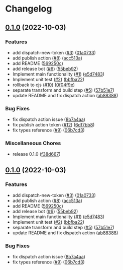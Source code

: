 # Changelog

## [0.1.0](https://github.com/instill-ai/design-token/compare/v0.1.0...v0.1.0) (2022-10-03)


### Features

* add dispatch-new-token ([#3](https://github.com/instill-ai/design-token/issues/3)) ([01a0733](https://github.com/instill-ai/design-token/commit/01a0733a5eeefc3cf021c40d4c24936ae26aaf82))
* add publish action ([#8](https://github.com/instill-ai/design-token/issues/8)) ([acc513a](https://github.com/instill-ai/design-token/commit/acc513a0c4c066755bba7d4db901d4624a4fe380))
* add README ([569250c](https://github.com/instill-ai/design-token/commit/569250cae3a15f8eeb5df2db8940003c7e39fed8))
* add release bot ([#6](https://github.com/instill-ai/design-token/issues/6)) ([55beb92](https://github.com/instill-ai/design-token/commit/55beb92a7f664ceca68c449126f47a941ff22221))
* Implement main functionality ([#1](https://github.com/instill-ai/design-token/issues/1)) ([e5d7483](https://github.com/instill-ai/design-token/commit/e5d7483ffe9c42e721bfffeafac80852442e5795))
* Implement unit test ([#2](https://github.com/instill-ai/design-token/issues/2)) ([bbfba22](https://github.com/instill-ai/design-token/commit/bbfba2293f811675007362a74d9354512913ce03))
* rollback to cjs ([#10](https://github.com/instill-ai/design-token/issues/10)) ([0f04f9e](https://github.com/instill-ai/design-token/commit/0f04f9e382372862d7844fc2d625001ae148821e))
* separate transform and build step ([#5](https://github.com/instill-ai/design-token/issues/5)) ([57b51e7](https://github.com/instill-ai/design-token/commit/57b51e75c78bdeaa9285a224b4f29be5fcf9bdbc))
* update README and fix dispatch action ([ab88388](https://github.com/instill-ai/design-token/commit/ab883883a205e45f036efc936f1ba0a30014cce5))


### Bug Fixes

* fix dispatch action issue ([8b7a4aa](https://github.com/instill-ai/design-token/commit/8b7a4aa0a4308298f98793af77d1d0a6e3743c63))
* fix publish action token ([#12](https://github.com/instill-ai/design-token/issues/12)) ([6df7bb8](https://github.com/instill-ai/design-token/commit/6df7bb867a9937ad518e8bda3985cf8fa6ea0735))
* fix types reference ([#9](https://github.com/instill-ai/design-token/issues/9)) ([06b7cd3](https://github.com/instill-ai/design-token/commit/06b7cd3ff3d2cf442b71c03c92232ad3186f1363))


### Miscellaneous Chores

* release 0.1.0 ([f38d667](https://github.com/instill-ai/design-token/commit/f38d667a71a2d99803be850121291e6eda73076a))

## [0.1.0](https://github.com/instill-ai/design-token/compare/v0.0.2...v0.1.0) (2022-10-03)


### Features

* add dispatch-new-token ([#3](https://github.com/instill-ai/design-token/issues/3)) ([01a0733](https://github.com/instill-ai/design-token/commit/01a0733a5eeefc3cf021c40d4c24936ae26aaf82))
* add publish action ([#8](https://github.com/instill-ai/design-token/issues/8)) ([acc513a](https://github.com/instill-ai/design-token/commit/acc513a0c4c066755bba7d4db901d4624a4fe380))
* add README ([569250c](https://github.com/instill-ai/design-token/commit/569250cae3a15f8eeb5df2db8940003c7e39fed8))
* add release bot ([#6](https://github.com/instill-ai/design-token/issues/6)) ([55beb92](https://github.com/instill-ai/design-token/commit/55beb92a7f664ceca68c449126f47a941ff22221))
* Implement main functionality ([#1](https://github.com/instill-ai/design-token/issues/1)) ([e5d7483](https://github.com/instill-ai/design-token/commit/e5d7483ffe9c42e721bfffeafac80852442e5795))
* Implement unit test ([#2](https://github.com/instill-ai/design-token/issues/2)) ([bbfba22](https://github.com/instill-ai/design-token/commit/bbfba2293f811675007362a74d9354512913ce03))
* separate transform and build step ([#5](https://github.com/instill-ai/design-token/issues/5)) ([57b51e7](https://github.com/instill-ai/design-token/commit/57b51e75c78bdeaa9285a224b4f29be5fcf9bdbc))
* update README and fix dispatch action ([ab88388](https://github.com/instill-ai/design-token/commit/ab883883a205e45f036efc936f1ba0a30014cce5))


### Bug Fixes

* fix dispatch action issue ([8b7a4aa](https://github.com/instill-ai/design-token/commit/8b7a4aa0a4308298f98793af77d1d0a6e3743c63))
* fix types reference ([#9](https://github.com/instill-ai/design-token/issues/9)) ([06b7cd3](https://github.com/instill-ai/design-token/commit/06b7cd3ff3d2cf442b71c03c92232ad3186f1363))
